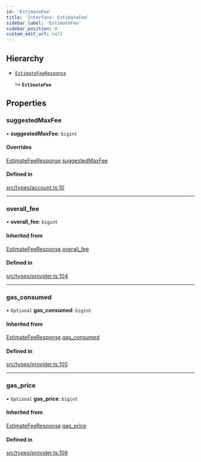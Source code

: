 ```yaml
---
id: 'EstimateFee'
title: 'Interface: EstimateFee'
sidebar_label: 'EstimateFee'
sidebar_position: 0
custom_edit_url: null
---
```


## Hierarchy

- [`EstimateFeeResponse`](EstimateFeeResponse.md)

  ↳ **`EstimateFee`**

## Properties

### suggestedMaxFee

• **suggestedMaxFee**: `bigint`

#### Overrides

[EstimateFeeResponse](EstimateFeeResponse.md).[suggestedMaxFee](EstimateFeeResponse.md#suggestedmaxfee)

#### Defined in

[src/types/account.ts:10](https://github.com/starknet-io/starknet.js/blob/develop/src/types/account.ts#L10)

---

### overall_fee

• **overall_fee**: `bigint`

#### Inherited from

[EstimateFeeResponse](EstimateFeeResponse.md).[overall_fee](EstimateFeeResponse.md#overall_fee)

#### Defined in

[src/types/provider.ts:104](https://github.com/starknet-io/starknet.js/blob/develop/src/types/provider.ts#L104)

---

### gas_consumed

• `Optional` **gas_consumed**: `bigint`

#### Inherited from

[EstimateFeeResponse](EstimateFeeResponse.md).[gas_consumed](EstimateFeeResponse.md#gas_consumed)

#### Defined in

[src/types/provider.ts:105](https://github.com/starknet-io/starknet.js/blob/develop/src/types/provider.ts#L105)

---

### gas_price

• `Optional` **gas_price**: `bigint`

#### Inherited from

[EstimateFeeResponse](EstimateFeeResponse.md).[gas_price](EstimateFeeResponse.md#gas_price)

#### Defined in

[src/types/provider.ts:106](https://github.com/starknet-io/starknet.js/blob/develop/src/types/provider.ts#L106)

